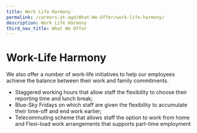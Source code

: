 ```yaml
---
title: Work Life Harmony
permalink: /careers-at-agd/What-We-Offer/work-life-harmony/
description: Work Life Harmony
third_nav_title: What We Offer
---
```

Work-Life Harmony
=================

We also offer a number of work-life initiatives to help our employees achieve the balance between their work and family commitments.

*   Staggered working hours that allow staff the flexibility to choose their reporting time and lunch break;
*   Blue-Sky Fridays on which staff are given the flexibility to accumulate their time-off and end work earlier;
*   Telecommuting scheme that allows staff the option to work from home and Flexi-load work arrangements that supports part-time employment